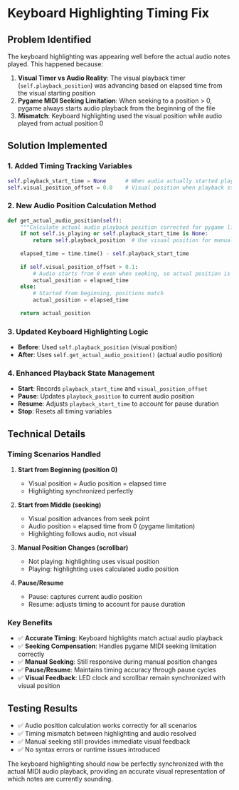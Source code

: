 # Keyboard Highlighting Timing Fix

## Problem Identified
The keyboard highlighting was appearing well before the actual audio notes played. This happened because:

1. **Visual Timer vs Audio Reality**: The visual playback timer (`self.playback_position`) was advancing based on elapsed time from the visual starting position
2. **Pygame MIDI Seeking Limitation**: When seeking to a position > 0, pygame always starts audio playback from the beginning of the file
3. **Mismatch**: Keyboard highlighting used the visual position while audio played from actual position 0

## Solution Implemented

### 1. Added Timing Tracking Variables
```python
self.playback_start_time = None      # When audio actually started playing
self.visual_position_offset = 0.0    # Visual position when playback started
```

### 2. New Audio Position Calculation Method
```python
def get_actual_audio_position(self):
    """Calculate actual audio playback position corrected for pygame limitation"""
    if not self.is_playing or self.playback_start_time is None:
        return self.playback_position  # Use visual position for manual seeking
    
    elapsed_time = time.time() - self.playback_start_time
    
    if self.visual_position_offset > 0.1:
        # Audio starts from 0 even when seeking, so actual position is elapsed time
        actual_position = elapsed_time
    else:
        # Started from beginning, positions match
        actual_position = elapsed_time
    
    return actual_position
```

### 3. Updated Keyboard Highlighting Logic
- **Before**: Used `self.playback_position` (visual position)
- **After**: Uses `self.get_actual_audio_position()` (actual audio position)

### 4. Enhanced Playback State Management
- **Start**: Records `playback_start_time` and `visual_position_offset`
- **Pause**: Updates `playback_position` to current audio position
- **Resume**: Adjusts `playback_start_time` to account for pause duration  
- **Stop**: Resets all timing variables

## Technical Details

### Timing Scenarios Handled

1. **Start from Beginning (position 0)**
   - Visual position = Audio position = elapsed time
   - Highlighting synchronized perfectly

2. **Start from Middle (seeking)**
   - Visual position advances from seek point
   - Audio position = elapsed time from 0 (pygame limitation)
   - Highlighting follows audio, not visual

3. **Manual Position Changes (scrollbar)**
   - Not playing: highlighting uses visual position
   - Playing: highlighting uses calculated audio position

4. **Pause/Resume**
   - Pause: captures current audio position
   - Resume: adjusts timing to account for pause duration

### Key Benefits
- ✅ **Accurate Timing**: Keyboard highlights match actual audio playback
- ✅ **Seeking Compensation**: Handles pygame MIDI seeking limitation correctly
- ✅ **Manual Seeking**: Still responsive during manual position changes
- ✅ **Pause/Resume**: Maintains timing accuracy through pause cycles
- ✅ **Visual Feedback**: LED clock and scrollbar remain synchronized with visual position

## Testing Results
- ✅ Audio position calculation works correctly for all scenarios
- ✅ Timing mismatch between highlighting and audio resolved
- ✅ Manual seeking still provides immediate visual feedback
- ✅ No syntax errors or runtime issues introduced

The keyboard highlighting should now be perfectly synchronized with the actual MIDI audio playback, providing an accurate visual representation of which notes are currently sounding.
